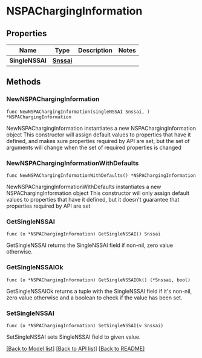 # NSPAChargingInformation

## Properties

Name | Type | Description | Notes
------------ | ------------- | ------------- | -------------
**SingleNSSAI** | [**Snssai**](Snssai.md) |  | 

## Methods

### NewNSPAChargingInformation

`func NewNSPAChargingInformation(singleNSSAI Snssai, ) *NSPAChargingInformation`

NewNSPAChargingInformation instantiates a new NSPAChargingInformation object
This constructor will assign default values to properties that have it defined,
and makes sure properties required by API are set, but the set of arguments
will change when the set of required properties is changed

### NewNSPAChargingInformationWithDefaults

`func NewNSPAChargingInformationWithDefaults() *NSPAChargingInformation`

NewNSPAChargingInformationWithDefaults instantiates a new NSPAChargingInformation object
This constructor will only assign default values to properties that have it defined,
but it doesn't guarantee that properties required by API are set

### GetSingleNSSAI

`func (o *NSPAChargingInformation) GetSingleNSSAI() Snssai`

GetSingleNSSAI returns the SingleNSSAI field if non-nil, zero value otherwise.

### GetSingleNSSAIOk

`func (o *NSPAChargingInformation) GetSingleNSSAIOk() (*Snssai, bool)`

GetSingleNSSAIOk returns a tuple with the SingleNSSAI field if it's non-nil, zero value otherwise
and a boolean to check if the value has been set.

### SetSingleNSSAI

`func (o *NSPAChargingInformation) SetSingleNSSAI(v Snssai)`

SetSingleNSSAI sets SingleNSSAI field to given value.



[[Back to Model list]](../README.md#documentation-for-models) [[Back to API list]](../README.md#documentation-for-api-endpoints) [[Back to README]](../README.md)



